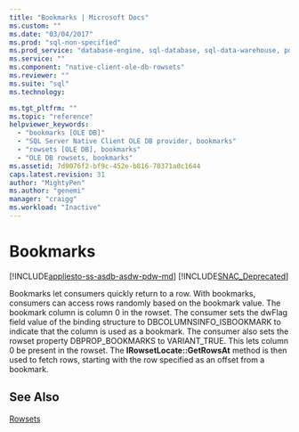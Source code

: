 ```yaml
---
title: "Bookmarks | Microsoft Docs"
ms.custom: ""
ms.date: "03/04/2017"
ms.prod: "sql-non-specified"
ms.prod_service: "database-engine, sql-database, sql-data-warehouse, pdw"
ms.service: ""
ms.component: "native-client-ole-db-rowsets"
ms.reviewer: ""
ms.suite: "sql"
ms.technology: 

ms.tgt_pltfrm: ""
ms.topic: "reference"
helpviewer_keywords: 
  - "bookmarks [OLE DB]"
  - "SQL Server Native Client OLE DB provider, bookmarks"
  - "rowsets [OLE DB], bookmarks"
  - "OLE DB rowsets, bookmarks"
ms.assetid: 7d9076f2-bf9c-452e-b816-70371a0c1644
caps.latest.revision: 31
author: "MightyPen"
ms.author: "genemi"
manager: "craigg"
ms.workload: "Inactive"
---
```

# Bookmarks
[!INCLUDE[appliesto-ss-asdb-asdw-pdw-md](../../includes/appliesto-ss-asdb-asdw-pdw-md.md)]
[!INCLUDE[SNAC_Deprecated](../../includes/snac-deprecated.md)]

  Bookmarks let consumers quickly return to a row. With bookmarks, consumers can access rows randomly based on the bookmark value. The bookmark column is column 0 in the rowset. The consumer sets the dwFlag field value of the binding structure to DBCOLUMNSINFO_ISBOOKMARK to indicate that the column is used as a bookmark. The consumer also sets the rowset property DBPROP_BOOKMARKS to VARIANT_TRUE. This lets column 0 be present in the rowset. The **IRowsetLocate::GetRowsAt** method is then used to fetch rows, starting with the row specified as an offset from a bookmark.  
  
## See Also  
 [Rowsets](../../relational-databases/native-client-ole-db-rowsets/rowsets.md)  
  
  
